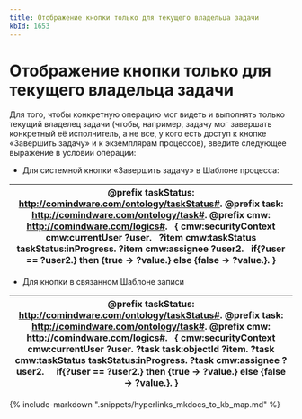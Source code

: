 ```yaml
---
title: Отображение кнопки только для текущего владельца задачи
kbId: 1653
---
```


# Отображение кнопки только для текущего владельца задачи

Для того, чтобы конкретную операцию мог видеть и выполнять только текущий владелец задачи (чтобы, например, задачу мог завершать конкретный её исполнитель, а не все, у кого есть доступ к кнопке «Завершить задачу» и к экземплярам процессов), введите следующее выражение в условии операции:

- Для системной кнопки «Завершить задачу» в Шаблоне процесса:

| @prefix taskStatus: <http://comindware.com/ontology/taskStatus#>. @prefix task: <http://comindware.com/ontology/task#>. @prefix cmw: <http://comindware.com/logics#>.   { cmw:securityContext cmw:currentUser ?user.   ?item cmw:taskStatus taskStatus:inProgress. ?item cmw:assignee ?user2.   if{?user == ?user2.} then {true -> ?value.} else {false -> ?value.}. } |
| --- |

- Для кнопки в связанном Шаблоне записи

| @prefix taskStatus: <http://comindware.com/ontology/taskStatus#>. @prefix task: <http://comindware.com/ontology/task#>. @prefix cmw: <http://comindware.com/logics#>.   { cmw:securityContext cmw:currentUser ?user. ?task task:objectId ?item. ?task cmw:taskStatus taskStatus:inProgress. ?task cmw:assignee ?user2.     if{?user == ?user2.} then {true -> ?value.} else {false -> ?value.}. } |
| --- |

{% include-markdown ".snippets/hyperlinks_mkdocs_to_kb_map.md" %}
